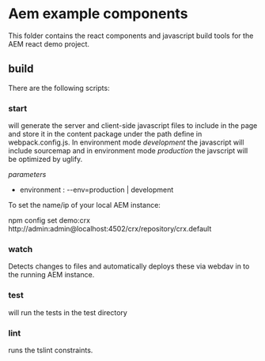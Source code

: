 # Aem example components

This folder contains the react components and javascript build tools for the AEM react demo project.

## build

There are the following scripts:

### start

will generate the server and client-side javascript files to include in the page and store it in the content package
under the path define in webpack.config.js. In environment mode _development_ the javascript will include sourcemap and in environment 
mode _production_ the javscript will
 be optimized by uglify.

*parameters*

- environment : --env=production | development 


To set the name/ip of your local AEM instance:

npm config set demo:crx http://admin:admin@localhost:4502/crx/repository/crx.default


### watch

Detects changes to files and automatically deploys these via webdav in to the running AEM instance.



### test

will run the tests in the test directory

### lint 

runs the tslint constraints.

